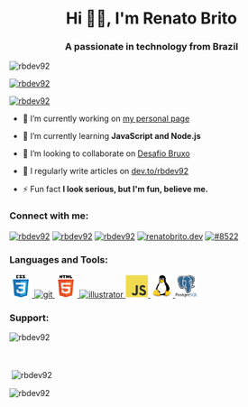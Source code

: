 <h1 align="center">Hi 👋🏽, I'm Renato Brito</h1>
<h3 align="center">A passionate in technology from Brazil</h3>

<p align="left"> <img src="https://komarev.com/ghpvc/?username=rbdev92&label=Profile%20views&color=0e75b6&style=flat" alt="rbdev92" /> </p>

<p align="left"> <a href="https://github.com/ryo-ma/github-profile-trophy"><img src="https://github-profile-trophy.vercel.app/?username=rbdev92" alt="rbdev92" /></a> </p>

<p align="left"> <a href="https://twitter.com/rbdev92" target="blank"><img src="https://img.shields.io/twitter/follow/rbdev92?logo=twitter&style=for-the-badge" alt="rbdev92" /></a> </p>

- 🔭 I’m currently working on [my personal page](https://rbdev92.github.io/portfolio)

- 🌱 I’m currently learning **JavaScript and Node.js**

- 👯 I’m looking to collaborate on [Desafio Bruxo](https://github.com/LarissaAzevedo/DesafioBruxo)

- 📝 I regularly write articles on [dev.to/rbdev92](dev.to/rbdev92)

- ⚡ Fun fact **I look serious, but I'm fun, believe me.**

<h3 align="left">Connect with me:</h3>
<p align="left">
<a href="https://dev.to/rbdev92" target="blank"><img align="center" src="https://raw.githubusercontent.com/rahuldkjain/github-profile-readme-generator/master/src/images/icons/Social/devto.svg" alt="rbdev92" height="30" width="40" /></a>
<a href="https://twitter.com/rbdev92" target="blank"><img align="center" src="https://raw.githubusercontent.com/rahuldkjain/github-profile-readme-generator/master/src/images/icons/Social/twitter.svg" alt="rbdev92" height="30" width="40" /></a>
<a href="https://linkedin.com/in/rbdev92" target="blank"><img align="center" src="https://raw.githubusercontent.com/rahuldkjain/github-profile-readme-generator/master/src/images/icons/Social/linked-in-alt.svg" alt="rbdev92" height="30" width="40" /></a>
<a href="https://instagram.com/renatobrito.dev" target="blank"><img align="center" src="https://raw.githubusercontent.com/rahuldkjain/github-profile-readme-generator/master/src/images/icons/Social/instagram.svg" alt="renatobrito.dev" height="30" width="40" /></a>
<a href="https://discord.gg/#8522" target="blank"><img align="center" src="https://raw.githubusercontent.com/rahuldkjain/github-profile-readme-generator/master/src/images/icons/Social/discord.svg" alt="#8522" height="30" width="40" /></a>
</p>

<h3 align="left">Languages and Tools:</h3>
<p align="left"> <a href="https://www.w3schools.com/css/" target="_blank" rel="noreferrer"> <img src="https://raw.githubusercontent.com/devicons/devicon/master/icons/css3/css3-original-wordmark.svg" alt="css3" width="40" height="40"/> </a> <a href="https://git-scm.com/" target="_blank" rel="noreferrer"> <img src="https://www.vectorlogo.zone/logos/git-scm/git-scm-icon.svg" alt="git" width="40" height="40"/> </a> <a href="https://www.w3.org/html/" target="_blank" rel="noreferrer"> <img src="https://raw.githubusercontent.com/devicons/devicon/master/icons/html5/html5-original-wordmark.svg" alt="html5" width="40" height="40"/> </a> <a href="https://www.adobe.com/in/products/illustrator.html" target="_blank" rel="noreferrer"> <img src="https://www.vectorlogo.zone/logos/adobe_illustrator/adobe_illustrator-icon.svg" alt="illustrator" width="40" height="40"/> </a> <a href="https://developer.mozilla.org/en-US/docs/Web/JavaScript" target="_blank" rel="noreferrer"> <img src="https://raw.githubusercontent.com/devicons/devicon/master/icons/javascript/javascript-original.svg" alt="javascript" width="40" height="40"/> </a> <a href="https://www.linux.org/" target="_blank" rel="noreferrer"> <img src="https://raw.githubusercontent.com/devicons/devicon/master/icons/linux/linux-original.svg" alt="linux" width="40" height="40"/> </a> <a href="https://www.postgresql.org" target="_blank" rel="noreferrer"> <img src="https://raw.githubusercontent.com/devicons/devicon/master/icons/postgresql/postgresql-original-wordmark.svg" alt="postgresql" width="40" height="40"/> </a> </p>

<h3 align="left">Support:</h3>
<p><a href="https://ko-fi.com/rbdev92"> <img align="left" src="https://cdn.ko-fi.com/cdn/kofi3.png?v=3" height="50" width="210" alt="rbdev92" /></a></p><br><br><br>

<p>&nbsp;<img align="center" src="https://github-readme-stats.vercel.app/api?username=rbdev92&show_icons=true&locale=en" alt="rbdev92" /></p>
<p><img align="center" src="https://github-readme-streak-stats.herokuapp.com/?user=rbdev92&" alt="rbdev92" /></p>
